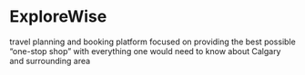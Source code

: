 # ExploreWise
travel planning and booking platform focused on providing the best possible “one-stop shop” with everything one would need to know about Calgary and surrounding area
